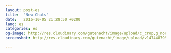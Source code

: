 ```yaml
---
layout: post-es
title:  "New Chats"
date:   2016-10-05 21:28:50 +0200
lang: es
categories: es
og-image: http://res.cloudinary.com/gutenacht/image/upload/c_crop,g_north,h_335,q_100,w_640,x_0,y_0/v1474487956/es/screenshots/01.jpg
screenshot: http://res.cloudinary.com/gutenacht/image/upload/v1474487956/es/screenshots/01.jpg

---
```

